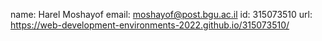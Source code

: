 name: Harel Moshayof
email: moshayof@post.bgu.ac.il
id: 315073510
url: https://web-development-environments-2022.github.io/315073510/